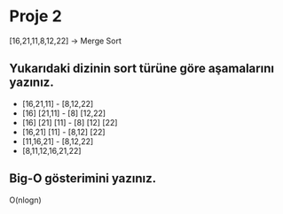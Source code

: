 # Proje 2

[16,21,11,8,12,22] -> Merge Sort

## Yukarıdaki dizinin sort türüne göre aşamalarını yazınız.
- [16,21,11] -  [8,12,22]
- [16] [21,11] - [8] [12,22]
- [16] [21] [11] - [8] [12] [22]
- [16,21] [11] - [8,12] [22] 
- [11,16,21] - [8,12,22]
- [8,11,12,16,21,22]

## Big-O gösterimini yazınız.
O(nlogn)
